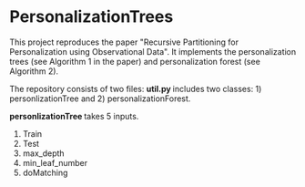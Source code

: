 # PersonalizationTrees

This project reproduces the paper "Recursive Partitioning for Personalization using Observational Data". It implements the personalization trees (see Algorithm 1 in the paper) and personalization forest (see Algorithm 2). 

The repository consists of two files: 
<b> util.py </b> includes two classes: 1) personlizationTree and 2) personalizationForest. 

<b> personlizationTree </b> takes 5 inputs. 
<ol>
  <li>Train</li>
  <li>Test</li>
  <li>max_depth</li>
  <li>min_leaf_number</li>
  <li>doMatching</li>
</ol>
